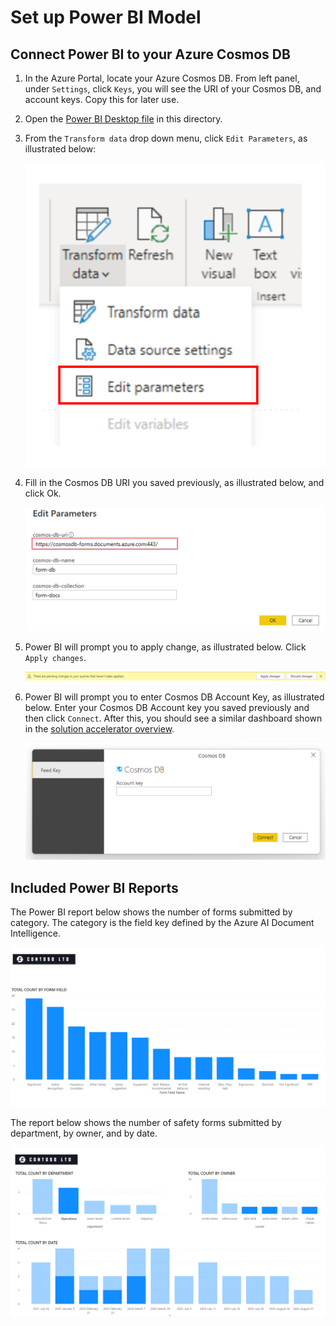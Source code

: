 # Set up Power BI Model

## Connect Power BI to your Azure Cosmos DB

1. In the Azure Portal, locate your Azure Cosmos DB. From left panel, under `Settings`, click `Keys`, you will see the URI of your Cosmos DB, and account keys. Copy this for later use.

1. Open the [Power BI Desktop file](./Safety-Form-Report.pbix) in this directory.

1. From the `Transform data` drop down menu, click `Edit Parameters`, as illustrated below: 

   ![PowerBIDataSource](../Images/PBI-Edit-Parameters-with-Box.png)

1. Fill in the Cosmos DB URI you saved previously, as illustrated below, and click Ok.

   ![Power BI Edit Parameters](../Images/PBI-Edit-Cosmos-DB-Account-Name-w-Box.png)

1. Power BI will prompt you to apply change, as illustrated below. Click `Apply changes`.

   ![PBI-Apply-Changes](../Images/PBI-Apply-Changes.png)

1. Power BI will prompt you to enter Cosmos DB Account Key, as illustrated below. Enter your Cosmos DB Account key you saved previously and then click `Connect`. After this, you should see a similar dashboard shown in the [solution accelerator overview](../../README.md).

   ![PBI-Azure-Cosmos-DB-Key](../Images/PBI-Enter-Cosmos-Account-Key.png)

## Included Power BI Reports
The  Power BI report below shows the number of forms submitted by category. The category is the field key defined by the Azure AI Document Intelligence.

![PBI w Text Search](../Images/PBI-Overview.png)

The report below shows the number of safety forms submitted by department, by owner, and by date.

![PBI w Summary](../Images/PBI-Metrics.png)
